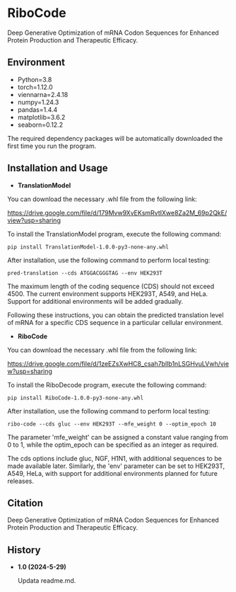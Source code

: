 #  RiboCode

Deep Generative Optimization of mRNA Codon Sequences for Enhanced Protein Production and Therapeutic Efficacy.

## Environment
- Python=3.8  
- torch=1.12.0
- viennarna=2.4.18 
- numpy=1.24.3  
- pandas=1.4.4  
- matplotlib=3.6.2 
- seaborn=0.12.2

The required dependency packages will be automatically downloaded the first time you run the program.

## Installation and Usage

- **TranslationModel**

You can download the necessary .whl file from the following link:

https://drive.google.com/file/d/179Mvw9XvEKsmRvtIXwe8Za2M_69p2QkE/view?usp=sharing

To install the TranslationModel program, execute the following command:

```
pip install TranslationModel-1.0.0-py3-none-any.whl
```

After installation, use the following command to perform local testing:

```
pred-translation --cds ATGGACGGGTAG --env HEK293T
```

The maximum length of the coding sequence (CDS) should not exceed 4500. The current environment supports HEK293T, A549, and HeLa. Support for additional environments will be added gradually.

Following these instructions, you can obtain the predicted translation level of mRNA for a specific CDS sequence in a particular cellular environment.

- **RiboCode**

You can download the necessary .whl file from the following link:

https://drive.google.com/file/d/1zeEZsXwHC8_csah7blIb1nLSGHvuLVwh/view?usp=sharing

To install the RiboDecode program, execute the following command:

```
pip install RiboCode-1.0.0-py3-none-any.whl
```

After installation, use the following command to perform local testing:

```
ribo-code --cds gluc --env HEK293T --mfe_weight 0 --optim_epoch 10
```

The parameter 'mfe_weight' can be assigned a constant value ranging from 0 to 1, while the optim_epoch can be specified as an integer as required.

The cds options include gluc, NGF, H1N1, with additional sequences to be made available later. Similarly, the 'env' parameter can be set to HEK293T, A549, HeLa, with support for additional environments planned for future releases. 

## Citation

Deep Generative Optimization of mRNA Codon Sequences for Enhanced Protein Production and Therapeutic Efficacy.

## History

- **1.0 (2024-5-29)**

  Updata readme.md.
